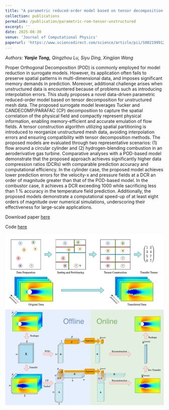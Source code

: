 ```yaml
---
title: "A parametric reduced-order model based on tensor decomposition for unstructured mesh data"
collection: publications
permalink: /publication/parametric-rom-tensor-unstructured
excerpt: ''
date: 2025-08-30
venue: 'Journal of Computational Physics'
paperurl: 'https://www.sciencedirect.com/science/article/pii/S0021999125005832'
---
```

*Authors:* ***Yanjie Tong,*** *Qingzhou Lu, Siyu Ding, Xingjian Wang*

Proper Orthogonal Decomposition (POD) is commonly employed for model reduction in surrogate models. However, its application often fails to preserve spatial patterns in multi-dimensional data, and imposes significant memory demands in prediction. Moreover, additional challenge arises when unstructured data is encountered because of problems such as introducing interpolation errors. This study proposes a novel data-driven parametric reduced-order model based on tensor decomposition for unstructured mesh data. The proposed surrogate model leverages Tucker and CANDECOMP/PARAFAC (CP) decomposition to capture the spatial correlation of the physical field and compactly represent physical information, enabling memory-efficient and accurate emulation of flow fields. A tensor construction algorithm utilizing spatial partitioning is introduced to reorganize unstructured mesh data, avoiding interpolation errors and ensuring compatibility with tensor decomposition methods. The proposed models are evaluated through two representative scenarios: (1) flow around a circular cylinder and (2) hydrogen-blending combustion in an aeroderivative gas turbine. Comparative analyses with a POD-based model demonstrate that the proposed approach achieves significantly higher data compression ratios (DCRs) with comparable prediction accuracy and computational efficiency. In the cylinder case, the proposed model achieves lower prediction errors for the velocity-x and pressure fields at a DCR an order of magnitude greater than that of the POD-based model. In the combustor case, it achieves a DCR exceeding 1000 while sacrificing less than 1 % accuracy in the temperature field prediction. Additionally, the proposed models demonstrate a computational speed-up of at least eight orders of magnitude over numerical simulations, underscoring their effectiveness for large-scale applications.

Download paper [here](https://www.sciencedirect.com/science/article/pii/S0021999125005832)

Code [here](https://github.com/Lemonade0007/parametric-rom-tensor-unstructured)

![image](/assets/construction(4).png)
![image](/assets/procedure(7).png)
